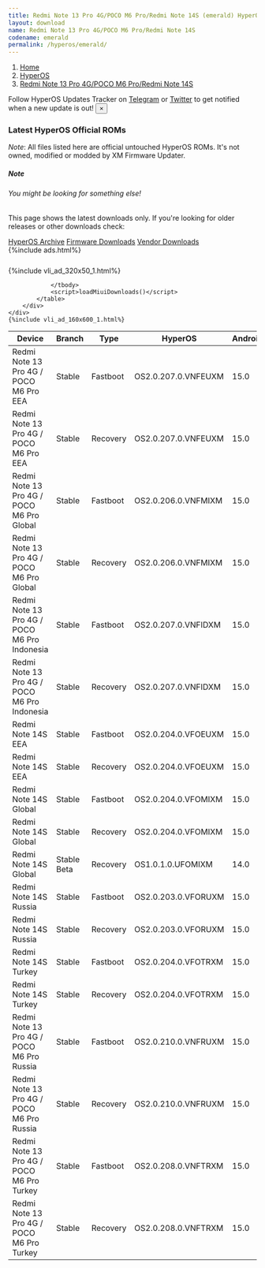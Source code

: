 ```yaml
---
title: Redmi Note 13 Pro 4G/POCO M6 Pro/Redmi Note 14S (emerald) HyperOS Downloads
layout: download
name: Redmi Note 13 Pro 4G/POCO M6 Pro/Redmi Note 14S
codename: emerald
permalink: /hyperos/emerald/
---
```

<nav aria-label="breadcrumb">
    <ol class="breadcrumb">
        <li class="breadcrumb-item"><a href="/">Home</a></li>
        <li class="breadcrumb-item"><a href="/hyperos/">HyperOS</a></li>
        <li class="breadcrumb-item active" aria-current="page"><a href="/hyperos/emerald/">Redmi Note 13 Pro 4G/POCO M6 Pro/Redmi Note 14S</a></li>
    </ol>
</nav>
<div class="alert alert-primary alert-dismissible fade show" role="alert">
    Follow HyperOS Updates Tracker on <a href="https://t.me/MIUIUpdatesTracker" class="alert-link">Telegram</a>
     or <a href="https://twitter.com/MiFwUpdater" class="alert-link">Twitter</a> to get notified when a new update is out!
    <button type="button" class="close" data-dismiss="alert" aria-label="Close">
        <span aria-hidden="true">&times;</span>
    </button>
</div>

### Latest HyperOS Official ROMs
*Note*: All files listed here are official untouched HyperOS ROMs. It's not owned, modified or modded by XM Firmware Updater.
<div class="card">
  <div class="card-body">
    <h5 class="card-title">Note</h5>
    <h6 class="card-subtitle mb-2 text-muted">You might be looking for something else!</h6>
    <p class="card-text">This page shows the latest downloads only.
     If you're looking for older releases or other downloads check:</p>
    <a href="/archive/hyperos/emerald/" class="card-link">HyperOS Archive</a>
    <a href="/firmware/emerald/" class="card-link">Firmware Downloads</a>
    <a href="/vendor/emerald/" class="card-link">Vendor Downloads</a>
  </div>
</div>
{%include ads.html%}
<div class="row justify-content-center">
    <div class="col-10">
        <div class="table-responsive-md" style="margin-top: 25px;">
            {%include vli_ad_320x50_1.html%}
            <table id="miui" class="display dt-responsive nowrap compact table table-striped table-hover table-sm">
                <thead class="thead-dark">
                    <tr>
                        <th data-ref="device">Device</th>
                        <th data-ref="branch">Branch</th>
                        <th data-ref="type">Type</th>
                        <th data-ref="miui">HyperOS</th>
                        <th data-ref="android">Android</th>
                        <th data-ref="size">Size</th>
                        <th data-ref="size">Date</th>
                        <th data-ref="link">Link</th>
                    </tr>
                </thead>
                <tbody>
                <tr><td>Redmi Note 13 Pro 4G / POCO M6 Pro EEA</td><td>Stable</td><td>Fastboot</td><td>OS2.0.207.0.VNFEUXM</td><td>15.0</td><td>7.2 GB</td><td>2025-09-10</td><td><a href="/hyperos/emerald/stable/OS2.0.207.0.VNFEUXM/">Download</a></td></tr>
<tr><td>Redmi Note 13 Pro 4G / POCO M6 Pro EEA</td><td>Stable</td><td>Recovery</td><td>OS2.0.207.0.VNFEUXM</td><td>15.0</td><td>4.9 GB</td><td>2025-09-15</td><td><a href="/hyperos/emerald/stable/OS2.0.207.0.VNFEUXM/">Download</a></td></tr>
<tr><td>Redmi Note 13 Pro 4G / POCO M6 Pro Global</td><td>Stable</td><td>Fastboot</td><td>OS2.0.206.0.VNFMIXM</td><td>15.0</td><td>7.8 GB</td><td>2025-08-12</td><td><a href="/hyperos/emerald/stable/OS2.0.206.0.VNFMIXM/">Download</a></td></tr>
<tr><td>Redmi Note 13 Pro 4G / POCO M6 Pro Global</td><td>Stable</td><td>Recovery</td><td>OS2.0.206.0.VNFMIXM</td><td>15.0</td><td>4.9 GB</td><td>2025-08-18</td><td><a href="/hyperos/emerald/stable/OS2.0.206.0.VNFMIXM/">Download</a></td></tr>
<tr><td>Redmi Note 13 Pro 4G / POCO M6 Pro Indonesia</td><td>Stable</td><td>Fastboot</td><td>OS2.0.207.0.VNFIDXM</td><td>15.0</td><td>7.3 GB</td><td>2025-09-10</td><td><a href="/hyperos/emerald/stable/OS2.0.207.0.VNFIDXM/">Download</a></td></tr>
<tr><td>Redmi Note 13 Pro 4G / POCO M6 Pro Indonesia</td><td>Stable</td><td>Recovery</td><td>OS2.0.207.0.VNFIDXM</td><td>15.0</td><td>4.9 GB</td><td>2025-09-15</td><td><a href="/hyperos/emerald/stable/OS2.0.207.0.VNFIDXM/">Download</a></td></tr>
<tr><td>Redmi Note 14S EEA</td><td>Stable</td><td>Fastboot</td><td>OS2.0.204.0.VFOEUXM</td><td>15.0</td><td>7.4 GB</td><td>2025-08-29</td><td><a href="/hyperos/emerald/stable/OS2.0.204.0.VFOEUXM/">Download</a></td></tr>
<tr><td>Redmi Note 14S EEA</td><td>Stable</td><td>Recovery</td><td>OS2.0.204.0.VFOEUXM</td><td>15.0</td><td>4.9 GB</td><td>2025-09-05</td><td><a href="/hyperos/emerald/stable/OS2.0.204.0.VFOEUXM/">Download</a></td></tr>
<tr><td>Redmi Note 14S Global</td><td>Stable</td><td>Fastboot</td><td>OS2.0.204.0.VFOMIXM</td><td>15.0</td><td>8.1 GB</td><td>2025-08-25</td><td><a href="/hyperos/emerald/stable/OS2.0.204.0.VFOMIXM/">Download</a></td></tr>
<tr><td>Redmi Note 14S Global</td><td>Stable</td><td>Recovery</td><td>OS2.0.204.0.VFOMIXM</td><td>15.0</td><td>4.9 GB</td><td>2025-09-02</td><td><a href="/hyperos/emerald/stable/OS2.0.204.0.VFOMIXM/">Download</a></td></tr>
<tr><td>Redmi Note 14S Global</td><td>Stable Beta</td><td>Recovery</td><td>OS1.0.1.0.UFOMIXM</td><td>14.0</td><td>4.6 GB</td><td>2025-03-20</td><td><a href="/hyperos/emerald/stable beta/OS1.0.1.0.UFOMIXM/">Download</a></td></tr>
<tr><td>Redmi Note 14S Russia</td><td>Stable</td><td>Fastboot</td><td>OS2.0.203.0.VFORUXM</td><td>15.0</td><td>7.9 GB</td><td>2025-09-04</td><td><a href="/hyperos/emerald/stable/OS2.0.203.0.VFORUXM/">Download</a></td></tr>
<tr><td>Redmi Note 14S Russia</td><td>Stable</td><td>Recovery</td><td>OS2.0.203.0.VFORUXM</td><td>15.0</td><td>4.8 GB</td><td>2025-09-11</td><td><a href="/hyperos/emerald/stable/OS2.0.203.0.VFORUXM/">Download</a></td></tr>
<tr><td>Redmi Note 14S Turkey</td><td>Stable</td><td>Fastboot</td><td>OS2.0.204.0.VFOTRXM</td><td>15.0</td><td>6.9 GB</td><td>2025-09-02</td><td><a href="/hyperos/emerald/stable/OS2.0.204.0.VFOTRXM/">Download</a></td></tr>
<tr><td>Redmi Note 14S Turkey</td><td>Stable</td><td>Recovery</td><td>OS2.0.204.0.VFOTRXM</td><td>15.0</td><td>4.9 GB</td><td>2025-09-09</td><td><a href="/hyperos/emerald/stable/OS2.0.204.0.VFOTRXM/">Download</a></td></tr>
<tr><td>Redmi Note 13 Pro 4G / POCO M6 Pro Russia</td><td>Stable</td><td>Fastboot</td><td>OS2.0.210.0.VNFRUXM</td><td>15.0</td><td>8.0 GB</td><td>2025-09-10</td><td><a href="/hyperos/emerald/stable/OS2.0.210.0.VNFRUXM/">Download</a></td></tr>
<tr><td>Redmi Note 13 Pro 4G / POCO M6 Pro Russia</td><td>Stable</td><td>Recovery</td><td>OS2.0.210.0.VNFRUXM</td><td>15.0</td><td>4.8 GB</td><td>2025-09-15</td><td><a href="/hyperos/emerald/stable/OS2.0.210.0.VNFRUXM/">Download</a></td></tr>
<tr><td>Redmi Note 13 Pro 4G / POCO M6 Pro Turkey</td><td>Stable</td><td>Fastboot</td><td>OS2.0.208.0.VNFTRXM</td><td>15.0</td><td>7.0 GB</td><td>2025-09-10</td><td><a href="/hyperos/emerald/stable/OS2.0.208.0.VNFTRXM/">Download</a></td></tr>
<tr><td>Redmi Note 13 Pro 4G / POCO M6 Pro Turkey</td><td>Stable</td><td>Recovery</td><td>OS2.0.208.0.VNFTRXM</td><td>15.0</td><td>4.9 GB</td><td>2025-09-15</td><td><a href="/hyperos/emerald/stable/OS2.0.208.0.VNFTRXM/">Download</a></td></tr>

                </tbody>
                <script>loadMiuiDownloads()</script>
            </table>
        </div>
    </div>
    {%include vli_ad_160x600_1.html%}
</div>
